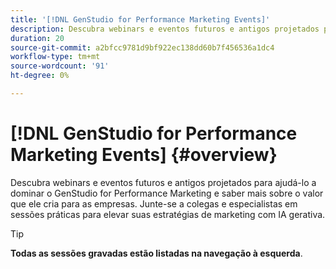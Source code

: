 ```yaml
---
title: '[!DNL GenStudio for Performance Marketing Events]'
description: Descubra webinars e eventos futuros e antigos projetados para ajudá-lo a dominar o GenStudio for Performance Marketing e saber mais sobre o valor que ele cria para as empresas. Junte-se a colegas e especialistas em sessões práticas para elevar suas estratégias de marketing com IA gerativa.
duration: 20
source-git-commit: a2bfcc9781d9bf922ec138dd60b7f456536a1dc4
workflow-type: tm+mt
source-wordcount: '91'
ht-degree: 0%

---
```


# [!DNL GenStudio for Performance Marketing Events] {#overview}

Descubra webinars e eventos futuros e antigos projetados para ajudá-lo a dominar o GenStudio for Performance Marketing e saber mais sobre o valor que ele cria para as empresas. Junte-se a colegas e especialistas em sessões práticas para elevar suas estratégias de marketing com IA gerativa.

>[!TIP]
>
>**Todas as sessões gravadas estão listadas na navegação à esquerda**.
